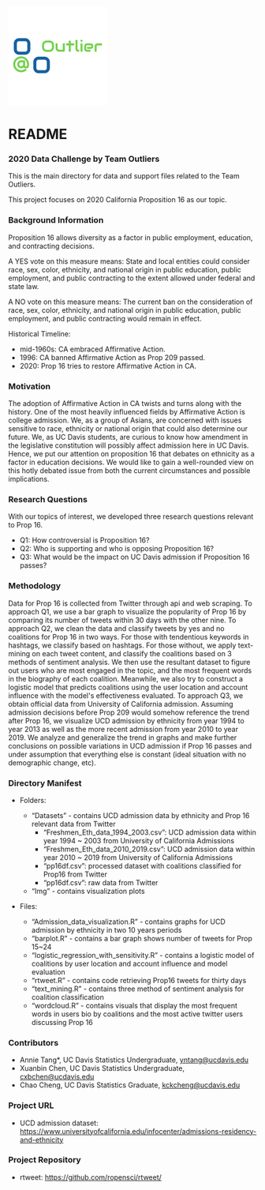 ![image](https://github.com/McChickenNuggets/Data_Challenge/blob/master/img/Team_Outlier_Logo.png)

# README
### 2020 Data Challenge by Team Outliers

This is the main directory for data and support files related to the Team Outliers. 

This project focuses on 2020 California Proposition 16 as our topic.

### Background Information 
Proposition 16 allows diversity as a factor in public employment, education, and contracting decisions. 

A YES vote on this measure means: State and local entities could consider race, sex, color,
ethnicity, and national origin in public education, public employment, and public contracting to the extent allowed under federal and state law.

A NO vote on this measure means: The current ban on the consideration of race, sex, color,
ethnicity, and national origin in public education, public employment, and public contracting would remain in effect. 

Historical Timeline: 
 - mid-1960s: CA embraced Affirmative Action.
 - 1996: CA banned Affirmative Action as Prop 209 passed.
 - 2020: Prop 16 tries to restore Affirmative Action in CA. 
 
### Motivation
The adoption of Affirmative Action in CA twists and turns along with the history. One of the most heavily influenced fields by Affirmative Action is college admission. We, as a group of Asians, are concerned with issues sensitive to race, ethnicity or national origin that could also determine our future. We, as UC Davis students, are curious to know how amendment in the legislative constitution will possibly affect admission here in UC Davis. Hence, we put our attention on proposition 16 that debates on ethnicity as a factor in education decisions. We would like to gain a well-rounded view on this hotly debated issue from both the current circumstances and possible implications.

### Research Questions
With our topics of interest, we developed three research questions relevant to Prop 16.
- Q1:  How controversial is Proposition 16? 
- Q2: Who is supporting and who is opposing Proposition 16?
- Q3: What would be the impact on UC Davis admission if Proposition 16 passes?

### Methodology
Data for Prop 16 is collected from Twitter through api and web scraping. To approach Q1, we use a bar graph to visualize the popularity of Prop 16 by comparing its number of tweets within 30 days with the other nine. To approach Q2, we clean the data and classify tweets by yes and no coalitions for Prop 16 in two ways. For those with tendentious keywords in hashtags, we classify based on hashtags. For those without, we apply text-mining on each tweet content, and classify the coalitions based on 3 methods of sentiment analysis. We then use the resultant dataset to figure out users who are most engaged in the topic, and the most frequent words in the biography of each coalition. Meanwhile, we also try to construct a logistic model that predicts coalitions using the user location and account influence with the model's effectiveness evaluated. To approach Q3, we obtain official data from University of California admission. Assuming admission decisions before Prop 209 would somehow reference the trend after Prop 16, we visualize UCD admission by ethnicity from year 1994 to year 2013 as well as the more recent admission from year 2010 to year 2019. We analyze and generalize the trend in graphs and make further conclusions on possible variations in UCD admission if Prop 16 passes and under assumption that everything else is constant (ideal situation with no demographic change, etc).  

### Directory Manifest
- Folders:
    - “Datasets” - contains UCD admission data by ethnicity and Prop 16 relevant data from Twitter
        - “Freshmen_Eth_data_1994_2003.csv”: UCD admission data within year 1994 ~ 2003 from University of California Admissions
        -  “Freshmen_Eth_data_2010_2019.csv”: UCD admission data within year 2010 ~ 2019 from University of California Admissions
        - “pp16df.csv”: processed dataset with coalitions classified for Prop16 from Twitter
        - “pp16df.csv”: raw data from Twitter 
    - “Img” - contains visualization plots

- Files: 
    - “Admission_data_visualization.R” - contains graphs for UCD admission by ethnicity in two 10 years periods
    - “barplot.R” - contains a bar graph shows number of tweets for Prop 15~24
    -  “logistic_regression_with_sensitivity.R” - contains a logistic model of coalitions by user location and account influence and model evaluation 
    - “rtweet.R” - contains code retrieving Prop16 tweets for thirty days
    - “text_mining.R” - contains three method of sentiment analysis for coalition classification
    - “wordcloud.R” - contains visuals that display the most frequent words in users bio by coalitions and the most active twitter users discussing Prop 16 

### Contributors
- Annie Tang*, UC Davis Statistics Undergraduate, yntang@ucdavis.edu
- Xuanbin Chen, UC Davis Statistics Undergraduate, cxbchen@ucdavis.edu
- Chao Cheng, UC Davis Statistics Graduate, kckcheng@ucdavis.edu

### Project URL
- UCD admission dataset: https://www.universityofcalifornia.edu/infocenter/admissions-residency-and-ethnicity

### Project Repository 
- rtweet: https://github.com/ropensci/rtweet/ 
